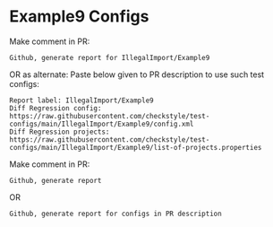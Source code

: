 # Example9 Configs
Make comment in PR:
```
Github, generate report for IllegalImport/Example9
```
OR as alternate:
Paste below given to PR description to use such test configs:
```
Report label: IllegalImport/Example9
Diff Regression config: https://raw.githubusercontent.com/checkstyle/test-configs/main/IllegalImport/Example9/config.xml
Diff Regression projects: https://raw.githubusercontent.com/checkstyle/test-configs/main/IllegalImport/Example9/list-of-projects.properties
```
Make comment in PR:
```
Github, generate report
```
OR
```
Github, generate report for configs in PR description
```
